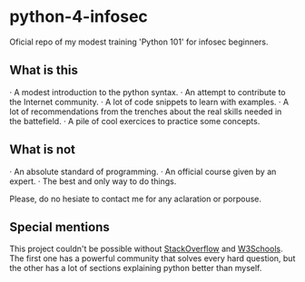 # python-4-infosec
Oficial repo of my modest training 'Python 101' for infosec beginners.

## What is this
· A modest introduction to the python syntax.
· An attempt to contribute to the Internet community.
· A lot of code snippets to learn with examples.
· A lot of recommendations from the trenches about the real skills needed in the battefield.
· A pile of cool exercices to practice some concepts.

## What is not
· An absolute standard of programming.
· An official course given by an expert.
· The best and only way to do things.

Please, do no hesiate to contact me for any aclaration or porpouse.

## Special mentions
This project couldn't be possible without [StackOverflow](https://stackoverflow.com/tags/python) and [W3Schools](https://www.w3schools.com/python/). The first one has a powerful community that solves every hard question, but the other has a lot of sections explaining python better than myself.

